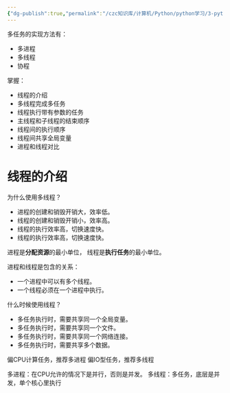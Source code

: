```yaml
---
{"dg-publish":true,"permalink":"/czc知识库/计算机/Python/python学习/3-python高级/352-线程/","dgPassFrontmatter":true,"created":"2024-12-04T19:02:08.660+08:00","updated":"2024-12-08T12:39:45.419+08:00"}
---
```



多任务的实现方法有：
- 多进程
- 多线程
- 协程


掌握：
- 线程的介绍
- 多线程完成多任务
- 线程执行带有参数的任务
- 主线程和子线程的结束顺序
- 线程间的执行顺序
- 线程间共享全局变量
- 进程和线程对比

# 线程的介绍

为什么使用多线程？
- 进程的创建和销毁开销大，效率低。
- 线程的创建和销毁开销小，效率高。
- 线程的执行效率高，切换速度快。
- 线程的执行效率高，切换速度快。

进程是**分配资源**的最小单位，
线程是**执行任务**的最小单位。

进程和线程是包含的关系：
- 一个进程中可以有多个线程。
- 一个线程必须在一个进程中执行。

什么时候使用线程？
- 多任务执行时，需要共享同一个全局变量。
- 多任务执行时，需要共享同一个文件。
- 多任务执行时，需要共享同一个网络连接。
- 多任务执行时，需要共享多个数据。

偏CPU计算任务，推荐多进程
偏IO型任务，推荐多线程



多进程：在CPU允许的情况下是并行，否则是并发。
多线程：多任务，底层是并发，单个核心里执行

